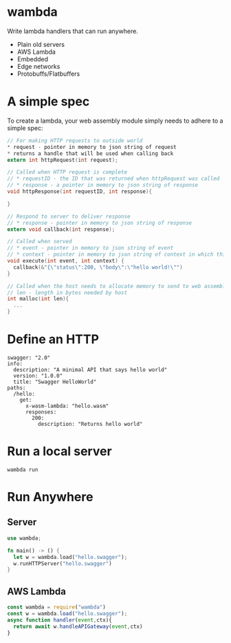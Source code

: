 # wambda

Write lambda handlers that can run anywhere.
* Plain old servers
* AWS Lambda
* Embedded
* Edge networks
* Protobuffs/Flatbuffers

# A simple spec

To create a lambda, your web assembly module simply needs to adhere to a simple spec:

```C
// For making HTTP requests to outside world
* request - pointer in memory to json string of request
* returns a handle that will be used when calling back
extern int httpRequest(int request);

// Called when HTTP request is complete
// * requestID - the ID that was returned when httpRequest was called 
// * response - a pointer in memory to json string of response
void httpResponse(int requestID, int response){

}

// Respond to server to deliver response
// * response - pointer in memory to json string of response
extern void callback(int response);

// Called when served
// * event - pointer in memory to json string of event
// * context - pointer in memory to json string of context in which this server is run ( host specific )
void execute(int event, int context) {
  callback(&"{\"status\":200, \"body\":\"hello world!\"")
}

// Called when the host needs to allocate memory to send to web assembly module
// len - length in bytes needed by host
int malloc(int len){
  ...
}
```

# Define an HTTP
```swagger
swagger: "2.0"
info:
  description: "A minimal API that says hello world"
  version: "1.0.0"
  title: "Swagger HelloWorld"
paths:
  /hello:
    get:
      x-wasm-lambda: "hello.wasm"
      responses:
        200:
          description: "Returns hello world"
```

# Run a local server

```
wambda run
```

# Run Anywhere

## Server
```rust
use wambda;

fn main() -> () {
  let w = wambda.load("hello.swagger");
  w.runHTTPServer("hello.swagger")
}
```

## AWS Lambda
```js
const wambda = require("wambda")
const w = wambda.load("hello.swagger");
async function handler(event,ctx){
  return await w.handleAPIGateway(event,ctx)
}
```
